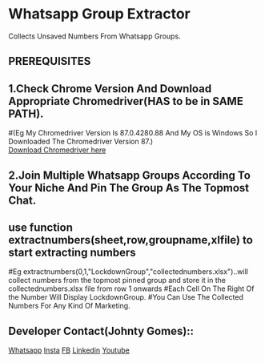 # Whatsapp Group Extractor
Collects Unsaved Numbers From Whatsapp Groups.

## PREREQUISITES
## 1.Check Chrome Version And Download Appropriate Chromedriver(HAS to be in SAME PATH).
#(Eg My Chromedriver Version Is 87.0.4280.88  And My OS is Windows So I Downloaded The Chromedriver Version 87.)<br>
[Download Chromedriver here](https://chromedriver.chromium.org/downloads)

## 2.Join Multiple Whatsapp Groups According To Your Niche And Pin The Group As The Topmost Chat.

## use function extractnumbers(sheet,row,groupname,xlfile) to start extracting numbers
#Eg extractnumbers(0,1,"LockdownGroup","collectednumbers.xlsx")..will collect numbers from the topmost pinned group and store it in the collectednumbers.xlsx file from row 1 onwards
#Each Cell On The Right Of the Number Will Display LockdownGroup.
#You Can Use The Collected Numbers For Any Kind Of Marketing.

## Developer Contact(Johnty Gomes)::
[Whatsapp](http://api.whatsapp.com/send?phone=+919773211427)
[Insta](http://instagram.com/johntygomes7)
[FB](https://www.facebook.com/guitarical.guy.7/)
[Linkedin](https://www.linkedin.com/in/johnty-g-315946b9/)
[Youtube](https://www.youtube.com/c/GuitaricalMaster/)
